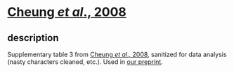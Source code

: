
# [Cheung *et al*., 2008](https://doi.org/10.1371/journal.pbio.0060277)

## description

Supplementary table 3 from [Cheung *et al*., 2008](https://doi.org/10.1371/journal.pbio.0060277), sanitized for data analysis (nasty characters cleaned, etc.). Used in [our preprint](https://doi.org/10.1101/347575).

